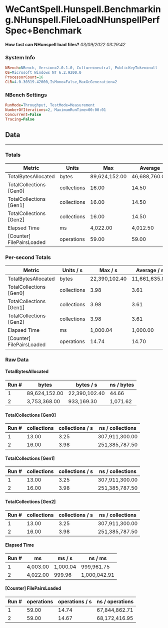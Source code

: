 ﻿# WeCantSpell.Hunspell.Benchmarking.NHunspell.FileLoadNHunspellPerfSpec+Benchmark
__How fast can NHunspell load files?__
_03/09/2022 03:29:42_
### System Info
```ini
NBench=NBench, Version=2.0.1.0, Culture=neutral, PublicKeyToken=null
OS=Microsoft Windows NT 6.2.9200.0
ProcessorCount=16
CLR=4.0.30319.42000,IsMono=False,MaxGcGeneration=2
```

### NBench Settings
```ini
RunMode=Throughput, TestMode=Measurement
NumberOfIterations=2, MaximumRunTime=00:00:01
Concurrent=False
Tracing=False
```

## Data
-------------------

### Totals
|          Metric |           Units |             Max |         Average |             Min |          StdDev |
|---------------- |---------------- |---------------- |---------------- |---------------- |---------------- |
|TotalBytesAllocated |           bytes |   89,624,152.00 |   46,688,760.00 |    3,753,368.00 |   60,719,813.67 |
|TotalCollections [Gen0] |     collections |           16.00 |           14.50 |           13.00 |            2.12 |
|TotalCollections [Gen1] |     collections |           16.00 |           14.50 |           13.00 |            2.12 |
|TotalCollections [Gen2] |     collections |           16.00 |           14.50 |           13.00 |            2.12 |
|    Elapsed Time |              ms |        4,022.00 |        4,012.50 |        4,003.00 |           13.44 |
|[Counter] FilePairsLoaded |      operations |           59.00 |           59.00 |           59.00 |            0.00 |

### Per-second Totals
|          Metric |       Units / s |         Max / s |     Average / s |         Min / s |      StdDev / s |
|---------------- |---------------- |---------------- |---------------- |---------------- |---------------- |
|TotalBytesAllocated |           bytes |   22,390,102.40 |   11,661,635.85 |      933,169.30 |   15,172,342.90 |
|TotalCollections [Gen0] |     collections |            3.98 |            3.61 |            3.25 |            0.52 |
|TotalCollections [Gen1] |     collections |            3.98 |            3.61 |            3.25 |            0.52 |
|TotalCollections [Gen2] |     collections |            3.98 |            3.61 |            3.25 |            0.52 |
|    Elapsed Time |              ms |        1,000.04 |        1,000.00 |          999.96 |            0.06 |
|[Counter] FilePairsLoaded |      operations |           14.74 |           14.70 |           14.67 |            0.05 |

### Raw Data
#### TotalBytesAllocated
|           Run # |           bytes |       bytes / s |      ns / bytes |
|---------------- |---------------- |---------------- |---------------- |
|               1 |   89,624,152.00 |   22,390,102.40 |           44.66 |
|               2 |    3,753,368.00 |      933,169.30 |        1,071.62 |

#### TotalCollections [Gen0]
|           Run # |     collections | collections / s |ns / collections |
|---------------- |---------------- |---------------- |---------------- |
|               1 |           13.00 |            3.25 |  307,911,300.00 |
|               2 |           16.00 |            3.98 |  251,385,787.50 |

#### TotalCollections [Gen1]
|           Run # |     collections | collections / s |ns / collections |
|---------------- |---------------- |---------------- |---------------- |
|               1 |           13.00 |            3.25 |  307,911,300.00 |
|               2 |           16.00 |            3.98 |  251,385,787.50 |

#### TotalCollections [Gen2]
|           Run # |     collections | collections / s |ns / collections |
|---------------- |---------------- |---------------- |---------------- |
|               1 |           13.00 |            3.25 |  307,911,300.00 |
|               2 |           16.00 |            3.98 |  251,385,787.50 |

#### Elapsed Time
|           Run # |              ms |          ms / s |         ns / ms |
|---------------- |---------------- |---------------- |---------------- |
|               1 |        4,003.00 |        1,000.04 |      999,961.75 |
|               2 |        4,022.00 |          999.96 |    1,000,042.91 |

#### [Counter] FilePairsLoaded
|           Run # |      operations |  operations / s | ns / operations |
|---------------- |---------------- |---------------- |---------------- |
|               1 |           59.00 |           14.74 |   67,844,862.71 |
|               2 |           59.00 |           14.67 |   68,172,416.95 |


